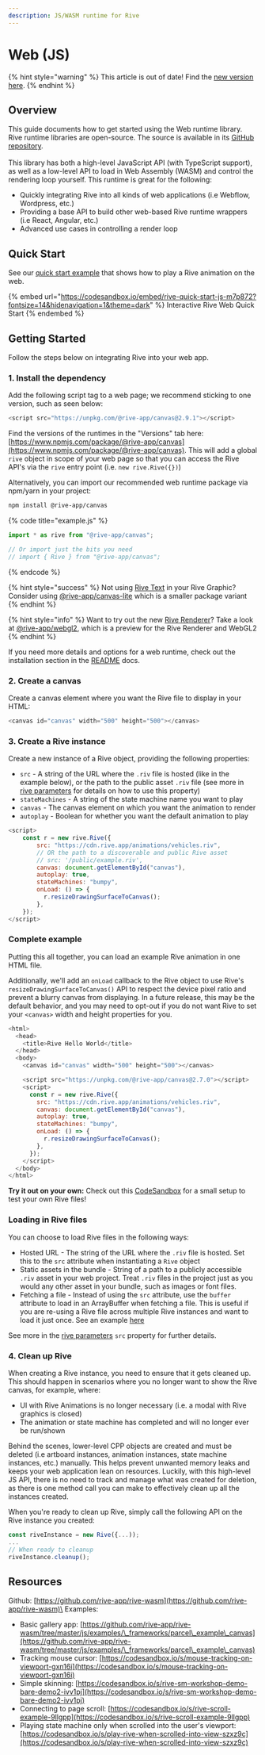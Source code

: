 ```yaml
---
description: JS/WASM runtime for Rive
---
```


# Web (JS)

{% hint style="warning" %}
This article is out of date! Find the [new version here](https://rive.app/community/doc/web-js/docvlgbnS1mp).
{% endhint %}

## Overview

This guide documents how to get started using the Web runtime library. Rive runtime libraries are open-source. The source is available in its [GitHub repository](https://github.com/rive-app/rive-wasm).\
\
This library has both a high-level JavaScript API (with TypeScript support), as well as a low-level API to load in Web Assembly (WASM) and control the rendering loop yourself. This runtime is great for the following:

* Quickly integrating Rive into all kinds of web applications (i.e Webflow, Wordpress, etc.)
* Providing a base API to build other web-based Rive runtime wrappers (i.e React, Angular, etc.)
* Advanced use cases in controlling a render loop

## Quick Start

See our [quick start example](https://codesandbox.io/s/rive-quick-start-js-m7p872?file=/src/index.html) that shows how to play a Rive animation on the web.

{% embed url="https://codesandbox.io/embed/rive-quick-start-js-m7p872?fontsize=14&hidenavigation=1&theme=dark" %}
Interactive Rive Web Quick Start
{% endembed %}

## Getting Started

Follow the steps below on integrating Rive into your web app.

### 1. Install the dependency

Add the following script tag to a web page; we recommend sticking to one version, such as seen below:

```javascript
<script src="https://unpkg.com/@rive-app/canvas@2.9.1"></script>
```

Find the versions of the runtimes in the "Versions" tab here: [https://www.npmjs.com/package/@rive-app/canvas](https://www.npmjs.com/package/@rive-app/canvas). This will add a global `rive` object in scope of your web page so that you can access the Rive API's via the `rive` entry point (i.e. `new rive.Rive({})`)

Alternatively, you can import our recommended web runtime package via npm/yarn in your project:

```bash
npm install @rive-app/canvas
```

{% code title="example.js" %}
```javascript
import * as rive from "@rive-app/canvas";

// Or import just the bits you need
// import { Rive } from "@rive-app/canvas";
```
{% endcode %}

{% hint style="success" %}
Not using [Rive Text](../../../editor/text/) in your Rive Graphic? Consider using [@rive-app/canvas-lite](canvas-vs-webgl.md#rive-app-canvas-lite) which is a smaller package variant
{% endhint %}

{% hint style="info" %}
Want to try out the new [Rive Renderer](https://rive.app/renderer)? Take a look at [@rive-app/webgl2](canvas-vs-webgl.md#rive-app-webgl2), which is a preview for the Rive Renderer and WebGL2
{% endhint %}

If you need more details and options for a web runtime, check out the installation section in the [README](https://github.com/rive-app/rive-wasm#installing) docs.

### 2. Create a canvas

Create a canvas element where you want the Rive file to display in your HTML:

```javascript
<canvas id="canvas" width="500" height="500"></canvas>
```

### 3. Create a Rive instance

Create a new instance of a Rive object, providing the following properties:

* `src` - A string of the URL where the `.riv` file is hosted (like in the example below), or the path to the public asset `.riv` file (see more in [rive parameters](rive-parameters.md) for details on how to use this property)
* `stateMachines` - A string of the state machine name you want to play
* `canvas` - The canvas element on which you want the animation to render
* `autoplay` - Boolean for whether you want the default animation to play

```javascript
<script>
    const r = new rive.Rive({
        src: "https://cdn.rive.app/animations/vehicles.riv",
        // OR the path to a discoverable and public Rive asset
        // src: '/public/example.riv',
        canvas: document.getElementById("canvas"),
        autoplay: true,
        stateMachines: "bumpy",
        onLoad: () => {
          r.resizeDrawingSurfaceToCanvas();
        },
    });
</script>
```

### Complete example

Putting this all together, you can load an example Rive animation in one HTML file.&#x20;

Additionally, we'll add an `onLoad` callback to the Rive object to use Rive's `resizeDrawingSurfaceToCanvas()` API to respect the device pixel ratio and prevent a blurry canvas from displaying. In a future release, this may be the default behavior, and you may need to opt-out if you do not want Rive to set your `<canvas>` width and height properties for you.

```javascript
<html>
  <head>
    <title>Rive Hello World</title>
  </head>
  <body>
    <canvas id="canvas" width="500" height="500"></canvas>

    <script src="https://unpkg.com/@rive-app/canvas@2.7.0"></script>
    <script>
      const r = new rive.Rive({
        src: "https://cdn.rive.app/animations/vehicles.riv",
        canvas: document.getElementById("canvas"),
        autoplay: true,
        stateMachines: "bumpy",
        onLoad: () => {
          r.resizeDrawingSurfaceToCanvas();
        },
      });
    </script>
  </body>
</html>
```

**Try it out on your own:** Check out this [CodeSandbox](https://codesandbox.io/s/rive-plain-js-sandbox-1ddrc?file=/src/index.js) for a small setup to test your own Rive files!

### Loading in Rive files

You can choose to load Rive files in the following ways:

* Hosted URL - The string of the URL where the `.riv` file is hosted. Set this to the `src` attribute when instantiating a `Rive` object
* Static assets in the bundle - String of a path to a publicly accessible `.riv` asset in your web project. Treat `.riv` files in the project just as you would any other asset in your bundle, such as images or font files.
* Fetching a file - Instead of using the `src` attribute, use the `buffer` attribute to load in an ArrayBuffer when fetching a file. This is useful if you are re-using a Rive file across multiple Rive instances and want to load it just once. See an example [here](https://codesandbox.io/s/rive-buffer-import-9989fv)

See more in the [rive parameters](rive-parameters.md) `src` property for further details.

### 4. Clean up Rive

When creating a Rive instance, you need to ensure that it gets cleaned up. This should happen in scenarios where you no longer want to show the Rive canvas, for example, where:

* UI with Rive Animations is no longer necessary (i.e. a modal with Rive graphics is closed)
* The animation or state machine has completed and will no longer ever be run/shown

Behind the scenes, lower-level CPP objects are created and must be deleted (i.e artboard instances, animation instances, state machine instances, etc.) manually. This helps prevent unwanted memory leaks and keeps your web application lean on resources. Luckily, with this high-level JS API, there is no need to track and manage what was created for deletion, as there is one method call you can make to effectively clean up all the instances created.

When you're ready to clean up Rive, simply call the following API on the Rive instance you created:

```javascript
const riveInstance = new Rive({...));
...
// When ready to cleanup
riveInstance.cleanup();
```

## Resources

Github: [https://github.com/rive-app/rive-wasm](https://github.com/rive-app/rive-wasm)\
Examples:

* Basic gallery app: [https://github.com/rive-app/rive-wasm/tree/master/js/examples/\_frameworks/parcel\_example\_canvas](https://github.com/rive-app/rive-wasm/tree/master/js/examples/\_frameworks/parcel\_example\_canvas)
* Tracking mouse cursor: [https://codesandbox.io/s/mouse-tracking-on-viewport-gxn16i](https://codesandbox.io/s/mouse-tracking-on-viewport-gxn16i)
* Simple skinning: [https://codesandbox.io/s/rive-sm-workshop-demo-bare-demo2-ivv1pj](https://codesandbox.io/s/rive-sm-workshop-demo-bare-demo2-ivv1pj)
* Connecting to page scroll: [https://codesandbox.io/s/rive-scroll-example-9llgpp](https://codesandbox.io/s/rive-scroll-example-9llgpp)
* Playing state machine only when scrolled into the user's viewport: [https://codesandbox.io/s/play-rive-when-scrolled-into-view-szxz9c](https://codesandbox.io/s/play-rive-when-scrolled-into-view-szxz9c)

